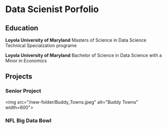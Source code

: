 # Data Scienist Porfolio

## Education 
**Loyola University of Maryland**
Masters of Science in Data Science Technical Specialzation programe

**Loyola University of Maryland**
Bachelor of Science in Data Science with a Minor in Economics 

## Projects

### Senior Project 
<img src="/new-folder/Buddy_Towns.jpeg" alt="Buddy Towns" width=600">

### NFL Big Data Bowl

